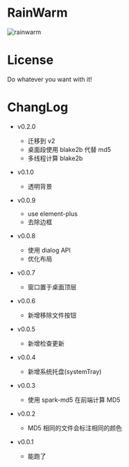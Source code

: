# RainWarm

![rainwarm](https://socialify.git.ci/initialencounter/RainWarm/image?description=1&font=Rokkitt&forks=1&issues=1&language=1&name=1&owner=1&pattern=Diagonal%20Stripes&pulls=1&stargazers=1&theme=Dark)

# License
Do whatever you want with it!

# ChangLog
- v0.2.0
    - 迁移到 v2
    - 桌面段使用 blake2b 代替 md5
    - 多线程计算 blake2b

- v0.1.0
    - 透明背景

- v0.0.9
    - use element-plus
    - 去除边框

- v0.0.8
    - 使用 dialog API
    - 优化布局

- v0.0.7
    - 窗口置于桌面顶层

- v0.0.6
    - 新增移除文件按钮

- v0.0.5
    - 新增检查更新

- v0.0.4
    - 新增系统托盘(systemTray)

- v0.0.3
    - 使用 spark-md5 在前端计算 MD5

- v0.0.2
    - MD5 相同的文件会标注相同的颜色

- v0.0.1
    - 能跑了
